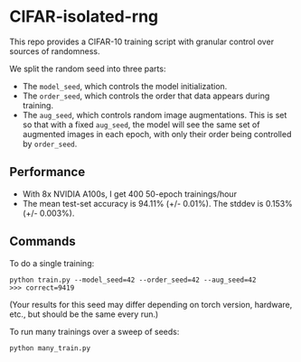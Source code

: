 # CIFAR-isolated-rng

This repo provides a CIFAR-10 training script with granular control over sources of randomness.

We split the random seed into three parts:
* The `model_seed`, which controls the model initialization.
* The `order_seed`, which controls the order that data appears during training.
* The `aug_seed`, which controls random image augmentations. This is set so that with a fixed `aug_seed`, the model will see the same set of augmented images in each epoch, with only their order being controlled by `order_seed`.

## Performance
* With 8x NVIDIA A100s, I get 400 50-epoch trainings/hour
* The mean test-set accuracy is 94.11% (+/- 0.01%). The stddev is 0.153% (+/- 0.003%).

## Commands
To do a single training:
```
python train.py --model_seed=42 --order_seed=42 --aug_seed=42
>>> correct=9419
```
(Your results for this seed may differ depending on torch version, hardware, etc., but should be the same every run.)

To run many trainings over a sweep of seeds:
```
python many_train.py
```

